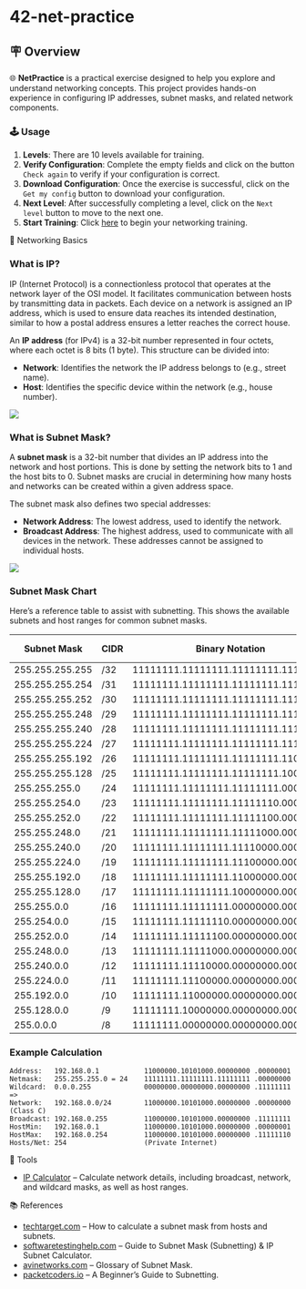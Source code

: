# 42-net-practice

## 🪧 Overview
 🌐 **NetPractice** is a practical exercise designed to help you explore and understand networking concepts. This project provides hands-on experience in configuring IP addresses, subnet masks, and related network components.


### 🕹️ Usage
1. **Levels**: There are 10 levels available for training.
2. **Verify Configuration**: Complete the empty fields and click on the button `Check again` to verify if your configuration is correct.
3. **Download Configuration**: Once the exercise is successful, click on the `Get my config` button to download your configuration.
4. **Next Level**: After successfully completing a level, click on the `Next level` button to move to the next one.
5. **Start Training**: Click [here](https://ricardoreves.github.io/42-net-practice/) to begin your networking training.

🧠 Networking Basics

### What is IP?
IP (Internet Protocol) is a connectionless protocol that operates at the network layer of the OSI model. It facilitates communication between hosts by transmitting data in packets. Each device on a network is assigned an IP address, which is used to ensure data reaches its intended destination, similar to how a postal address ensures a letter reaches the correct house.

An **IP address** (for IPv4) is a 32-bit number represented in four octets, where each octet is 8 bits (1 byte). This structure can be divided into:
- **Network**: Identifies the network the IP address belongs to (e.g., street name).
- **Host**: Identifies the specific device within the network (e.g., house number).

![](https://miro.medium.com/v2/resize:fit:700/1*eApdgbbjRZhMVLfdywMTLg.png)

### What is Subnet Mask?
A **subnet mask** is a 32-bit number that divides an IP address into the network and host portions. This is done by setting the network bits to 1 and the host bits to 0. Subnet masks are crucial in determining how many hosts and networks can be created within a given address space.

The subnet mask also defines two special addresses:
- **Network Address**: The lowest address, used to identify the network.
- **Broadcast Address**: The highest address, used to communicate with all devices in the network.
These addresses cannot be assigned to individual hosts.

![](https://www.connecteddots.online/images/blogimgs/IP%20Address%20192-168-0-1%20Subnet%20Mask%20255-255-255-0.png)

### Subnet Mask Chart
Here’s a reference table to assist with subnetting. This shows the available subnets and host ranges for common subnet masks.

| Subnet Mask        | CIDR  | Binary Notation                     | Network Bits | Host Bits | Available Addresses |
|--------------------|-------|--------------------------------------|--------------|-----------|---------------------|
| 255.255.255.255    | /32   | 11111111.11111111.11111111.11111111 | 32           | 0         | 1                   |
| 255.255.255.254    | /31   | 11111111.11111111.11111111.11111110 | 31           | 1         | 2                   |
| 255.255.255.252    | /30   | 11111111.11111111.11111111.11111100 | 30           | 2         | 4                   |
| 255.255.255.248    | /29   | 11111111.11111111.11111111.11111000 | 29           | 3         | 8                   |
| 255.255.255.240    | /28   | 11111111.11111111.11111111.11110000 | 28           | 4         | 16                  |
| 255.255.255.224    | /27   | 11111111.11111111.11111111.11100000 | 27           | 5         | 32                  |
| 255.255.255.192    | /26   | 11111111.11111111.11111111.11000000 | 26           | 6         | 64                  |
| 255.255.255.128    | /25   | 11111111.11111111.11111111.10000000 | 25           | 7         | 128                 |
| 255.255.255.0      | /24   | 11111111.11111111.11111111.00000000 | 24           | 8         | 256                 |
| 255.255.254.0      | /23   | 11111111.11111111.11111110.00000000 | 23           | 9         | 512                 |
| 255.255.252.0      | /22   | 11111111.11111111.11111100.00000000 | 22           | 10        | 1024                |
| 255.255.248.0      | /21   | 11111111.11111111.11111000.00000000 | 21           | 11        | 2048                |
| 255.255.240.0      | /20   | 11111111.11111111.11110000.00000000 | 20           | 12        | 4096                |
| 255.255.224.0      | /19   | 11111111.11111111.11100000.00000000 | 19           | 13        | 8192                |
| 255.255.192.0      | /18   | 11111111.11111111.11000000.00000000 | 18           | 14        | 16384               |
| 255.255.128.0      | /17   | 11111111.11111111.10000000.00000000 | 17           | 15        | 32768               |
| 255.255.0.0        | /16   | 11111111.11111111.00000000.00000000 | 16           | 16        | 65536               |
| 255.254.0.0        | /15   | 11111111.11111110.00000000.00000000 | 15           | 17        | 131072              |
| 255.252.0.0        | /14   | 11111111.11111100.00000000.00000000 | 14           | 18        | 262144              |
| 255.248.0.0        | /13   | 11111111.11111000.00000000.00000000 | 13           | 19        | 524288              |
| 255.240.0.0        | /12   | 11111111.11110000.00000000.00000000 | 12           | 20        | 1048576             |
| 255.224.0.0        | /11   | 11111111.11100000.00000000.00000000 | 11           | 21        | 2097152             |
| 255.192.0.0        | /10   | 11111111.11000000.00000000.00000000 | 10           | 22        | 4194304             |
| 255.128.0.0        | /9    | 11111111.10000000.00000000.00000000 | 9            | 23        | 8388608             |
| 255.0.0.0          | /8    | 11111111.00000000.00000000.00000000 | 8            | 24        | 16777216            |

### Example Calculation
```
Address:   192.168.0.1           11000000.10101000.00000000 .00000001
Netmask:   255.255.255.0 = 24    11111111.11111111.11111111 .00000000
Wildcard:  0.0.0.255             00000000.00000000.00000000 .11111111
=>
Network:   192.168.0.0/24        11000000.10101000.00000000 .00000000 (Class C)
Broadcast: 192.168.0.255         11000000.10101000.00000000 .11111111
HostMin:   192.168.0.1           11000000.10101000.00000000 .00000001
HostMax:   192.168.0.254         11000000.10101000.00000000 .11111110
Hosts/Net: 254                   (Private Internet)
```

🧰 Tools
- [IP Calculator](https://jodies.de/ipcalc) – Calculate network details, including broadcast, network, and wildcard masks, as well as host ranges.

📚 References
- [techtarget.com](https://www.techtarget.com/searchnetworking/tip/IP-addressing-and-subnetting-Calculate-a-subnet-mask-using-the-hosts-formula) – How to calculate a subnet mask from hosts and subnets.
- [softwaretestinghelp.com](https://www.softwaretestinghelp.com/subnet-mask-and-network-classes/) – Guide to Subnet Mask (Subnetting) & IP Subnet Calculator.
- [avinetworks.com](https://avinetworks.com/glossary/subnet-mask/) – Glossary of Subnet Mask.
- [packetcoders.io](https://www.packetcoders.io/a-beginners-guide-to-subnetting/) – A Beginner’s Guide to Subnetting.


